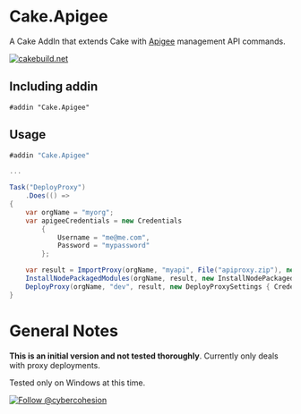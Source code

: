 # Cake.Apigee

A Cake AddIn that extends Cake with [Apigee](https://apigee.com) management API commands.

[![cakebuild.net](https://img.shields.io/badge/WWW-cakebuild.net-blue.svg)](http://cakebuild.net/)

## Including addin

```
#addin "Cake.Apigee"
```

## Usage

```csharp
#addin "Cake.Apigee"

...

Task("DeployProxy")
    .Does(() =>
{
    var orgName = "myorg";
    var apigeeCredentials = new Credentials
        {
            Username = "me@me.com",
            Password = "mypassword"
        };

    var result = ImportProxy(orgName, "myapi", File("apiproxy.zip"), new ImportProxySettings { Credentials = apigeeCredentials });
    InstallNodePackagedModules(orgName, result, new InstallNodePackagedModulesSettings { Credentials = apigeeCredentials });
    DeployProxy(orgName, "dev", result, new DeployProxySettings { Credentials = apigeeCredentials });
}

```

# General Notes
**This is an initial version and not tested thoroughly**. Currently only deals with proxy 
deployments.

Tested only on Windows at this time. 

[![Follow @cybercohesion](https://img.shields.io/badge/Twitter-Follow%20%40cybercohesion-blue.svg)](https://twitter.com/intent/follow?screen_name=cybercohesion)